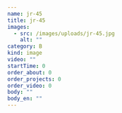 ```yaml
---
name: jr-45
title: jr-45
images:
  - src: /images/uploads/jr-45.jpg
    alt: ""
category: B
kind: image
video: ""
startTime: 0
order_about: 0
order_projects: 0
order_video: 0
body: ""
body_en: ""
---
```


